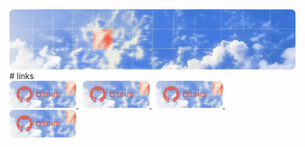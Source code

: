 <div>
    <a href="https://github.com/baeleon">
        <img title="banner" src="./images/banner.png" style="">
    </a>
</div>
<div>
    <div>
        # links
    </div>
    <div>
        <a href="https://github.com/baeleon">
            <img title="banner" src="./images/links/github.png" style="width: 23.3%">
        </a>
        &nbsp
        <a href="https://github.com/baeleon">
            <img title="banner" src="./images/links/github.png" style="width: 23.3%">
        </a>
        &nbsp
        <a href="https://github.com/baeleon">
            <img title="banner" src="./images/links/github.png" style="width: 23.3%">
        </a>
        &nbsp
        <a href="https://github.com/baeleon">
            <img title="banner" src="./images/links/github.png" style="width: 23.3%">
        </a>
    </div>
</div>